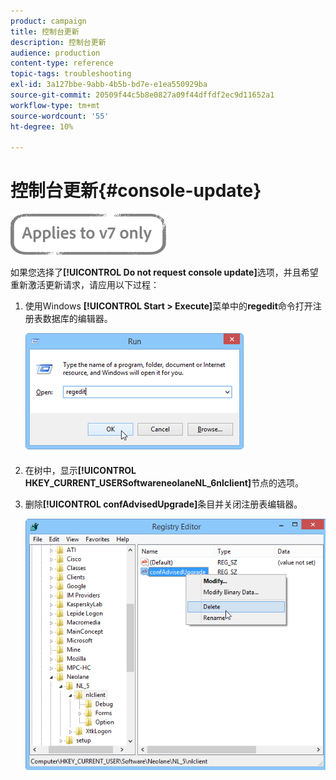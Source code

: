 ```yaml
---
product: campaign
title: 控制台更新
description: 控制台更新
audience: production
content-type: reference
topic-tags: troubleshooting
exl-id: 3a127bbe-9abb-4b5b-bd7e-e1ea550929ba
source-git-commit: 20509f44c5b8e0827a09f44dffdf2ec9d11652a1
workflow-type: tm+mt
source-wordcount: '55'
ht-degree: 10%

---
```


# 控制台更新{#console-update}

![](../../assets/v7-only.svg)

如果您选择了&#x200B;**[!UICONTROL Do not request console update]**&#x200B;选项，并且希望重新激活更新请求，请应用以下过程：

1. 使用Windows **[!UICONTROL Start > Execute]**&#x200B;菜单中的&#x200B;**regedit**&#x200B;命令打开注册表数据库的编辑器。

   ![](assets/ncs_console_update_1.png)

1. 在树中，显示&#x200B;**[!UICONTROL HKEY_CURRENT_USERSoftwareneolaneNL_6nlclient]**&#x200B;节点的选项。
1. 删除&#x200B;**[!UICONTROL confAdvisedUpgrade]**&#x200B;条目并关闭注册表编辑器。

   ![](assets/ncs_console_update_2.png)
